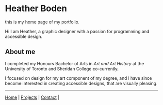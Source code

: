 # Heather Boden

this is my home page of my portfolio. 


Hi I am Heather, a graphic designer with a passion for programming and accessible design. 

## About me


I completed my Honours Bachelor of Arts in _Art and Art History_ at the University of Toronto and Sheridan College co-currently. 

I focused on design for my art component of my degree, and I have since become interested in creating accessible designs, that are visually pleasing. 

 

----
[Home](/markdown-portfolio/) |
[Projects](projects.markdown) |
[Contact](contact.markdown) |
